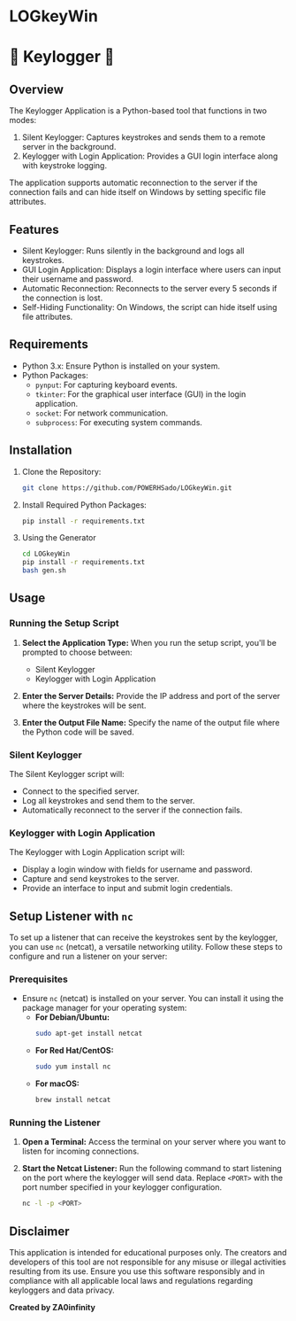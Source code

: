 # LOGkeyWin 
# 🔑 Keylogger 🔑

## Overview

The Keylogger Application is a Python-based tool that functions in two modes:
1. Silent Keylogger: Captures keystrokes and sends them to a remote server in the background.
2. Keylogger with Login Application: Provides a GUI login interface along with keystroke logging.

The application supports automatic reconnection to the server if the connection fails and can hide itself on Windows by setting specific file attributes.

## Features

- Silent Keylogger: Runs silently in the background and logs all keystrokes.
- GUI Login Application: Displays a login interface where users can input their username and password.
- Automatic Reconnection: Reconnects to the server every 5 seconds if the connection is lost.
- Self-Hiding Functionality: On Windows, the script can hide itself using file attributes.

## Requirements

- Python 3.x: Ensure Python is installed on your system.
- Python Packages:
  - `pynput`: For capturing keyboard events.
  - `tkinter`: For the graphical user interface (GUI) in the login application.
  - `socket`: For network communication.
  - `subprocess`: For executing system commands.

## Installation

1. Clone the Repository:
   ```bash
   git clone https://github.com/POWERHSado/LOGkeyWin.git
   ```
2. Install Required Python Packages:
   ```bash
   pip install -r requirements.txt
3. Using the Generator
   ```bash
   cd LOGkeyWin
   pip install -r requirements.txt
   bash gen.sh

   
## Usage

### Running the Setup Script

1. **Select the Application Type:**
   When you run the setup script, you'll be prompted to choose between:
   - Silent Keylogger
   - Keylogger with Login Application

2. **Enter the Server Details:**
   Provide the IP address and port of the server where the keystrokes will be sent.

3. **Enter the Output File Name:**
   Specify the name of the output file where the Python code will be saved.

### Silent Keylogger

The Silent Keylogger script will:
- Connect to the specified server.
- Log all keystrokes and send them to the server.
- Automatically reconnect to the server if the connection fails.

### Keylogger with Login Application

The Keylogger with Login Application script will:
- Display a login window with fields for username and password.
- Capture and send keystrokes to the server.
- Provide an interface to input and submit login credentials.

## Setup Listener with `nc`

To set up a listener that can receive the keystrokes sent by the keylogger, you can use `nc` (netcat), a versatile networking utility. Follow these steps to configure and run a listener on your server:

### Prerequisites

- Ensure `nc` (netcat) is installed on your server. You can install it using the package manager for your operating system:
  - **For Debian/Ubuntu:**
    ```bash
    sudo apt-get install netcat
    ```
  - **For Red Hat/CentOS:**
    ```bash
    sudo yum install nc
    ```
  - **For macOS:**
    ```bash
    brew install netcat
    ```

### Running the Listener

1. **Open a Terminal:**
   Access the terminal on your server where you want to listen for incoming connections.

2. **Start the Netcat Listener:**
   Run the following command to start listening on the port where the keylogger will send data. Replace `<PORT>` with the port number specified in your keylogger configuration.
   ```bash
   nc -l -p <PORT>


## Disclaimer

This application is intended for educational purposes only. The creators and developers of this tool are not responsible for any misuse or illegal activities resulting from its use. Ensure you use this software responsibly and in compliance with all applicable local laws and regulations regarding keyloggers and data privacy.

**Created by ZA0infinity**


